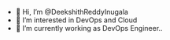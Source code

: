 - 👋 Hi, I’m @DeekshithReddyInugala
- 👀 I’m interested in DevOps and Cloud
- 🌱 I’m currently working as DevOps Engineer..


<!---
DeekshithReddyInugala/DeekshithReddyInugala is a ✨ special ✨ repository because its `README.md` (this file) appears on your GitHub profile.
You can click the Preview link to take a look at your changes.
--->
